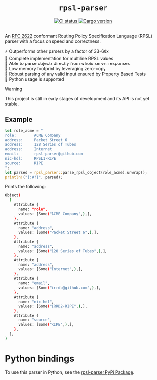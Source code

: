 <h1 align="center"><code>rpsl-parser</code></h1>

<div align="center">
  <a href="https://github.com/srv6d/rpsl-parser/actions">
    <img src="https://github.com/srv6d/rpsl-parser/workflows/CI/badge.svg" alt="CI status">
  </a>
  <a href="https://crates.io/crates/rpsl-parser">
    <img src="https://img.shields.io/crates/v/rpsl-parser.svg" alt="Cargo version">
  </a>
  
</div>
<br>

An [RFC 2622] conformant Routing Policy Specification Language (RPSL) parser with a focus on speed and correctness.

⚡️ Outperforms other parsers by a factor of 33-60x\
📰 Complete implementation for multiline RPSL values\
💬 Able to parse objects directly from whois server responses\
🧠 Low memory footprint by leveraging zero-copy\
🧪 Robust parsing of any valid input ensured by Property Based Tests\
🐍 Python usage is supported

> [!WARNING]
> This project is still in early stages of development and its API is not yet stable.

## Example

```rust
let role_acme = "
role:        ACME Company
address:     Packet Street 6
address:     128 Series of Tubes
address:     Internet
email:       rpsl-parser@github.com
nic-hdl:     RPSL1-RIPE
source:      RIPE
";
let parsed = rpsl_parser::parse_rpsl_object(role_acme).unwrap();
println!("{:#?}", parsed);
```

Prints the following:

```sh
Object(
  [
    Attribute {
      name: "role",
      values: [Some("ACME Company",),],
    },
    Attribute {
      name: "address",
      values: [Some("Packet Street 6",),],
    },
    Attribute {
      name: "address",
      values: [Some("128 Series of Tubes",),],
    },
    Attribute {
      name: "address",
      values: [Some("Internet",),],
    },
    Attribute {
      name: "email",
      values: [Some("irrdb@github.com",),],
    },
    Attribute {
      name: "nic-hdl",
      values: [Some("IRRD2-RIPE",),],
    },
    Attribute {
      name: "source",
      values: [Some("RIPE",),],
    },
  ],
)
```

# Python bindings

To use this parser in Python, see the [rpsl-parser PyPi Package](https://pypi.org/project/rpsl-parser/).

[RFC 2622]: https://datatracker.ietf.org/doc/html/rfc2622
